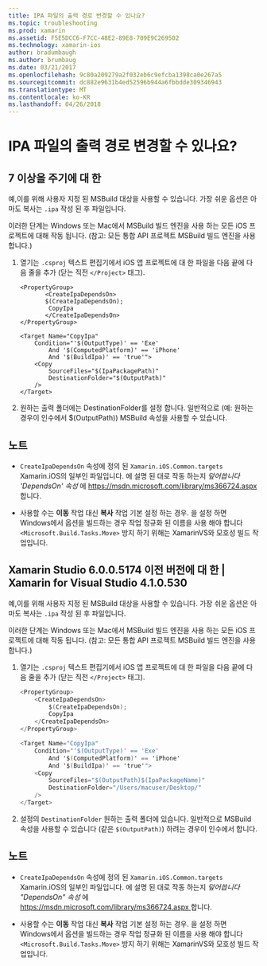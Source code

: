 ```yaml
---
title: IPA 파일의 출력 경로 변경할 수 있나요?
ms.topic: troubleshooting
ms.prod: xamarin
ms.assetid: F5E5DCC6-F7CC-48E2-89E8-709E9C269502
ms.technology: xamarin-ios
author: bradumbaugh
ms.author: brumbaug
ms.date: 03/21/2017
ms.openlocfilehash: 9c80a209279a2f032eb6c9efcba1398ca0e267a5
ms.sourcegitcommit: dc882e9631b4ed52596b944a6fbbdde309346943
ms.translationtype: MT
ms.contentlocale: ko-KR
ms.lasthandoff: 04/26/2018
---
```

# <a name="can-i-change-the-output-path-of-the-ipa-file"></a>IPA 파일의 출력 경로 변경할 수 있나요?

## <a name="for-cycle-7-and-higher"></a>7 이상을 주기에 대 한
예,이를 위해 사용자 지정 된 MSBuild 대상을 사용할 수 있습니다. 가장 쉬운 옵션은 아마도 복사는 `.ipa` 작성 된 후 파일입니다.

이러한 단계는 Windows 또는 Mac에서 MSBuild 빌드 엔진을 사용 하는 모든 iOS 프로젝트에 대해 작동 됩니다. (참고: 모든 통합 API 프로젝트 MSBuild 빌드 엔진을 사용 합니다.)

1. 열기는 `.csproj` 텍스트 편집기에서 iOS 앱 프로젝트에 대 한 파일을 다음 끝에 다음 줄을 추가 (닫는 직전 `</Project>` 태그).
    
    ```
    <PropertyGroup>
           <CreateIpaDependsOn>
           $(CreateIpaDependsOn);
            CopyIpa
           </CreateIpaDependsOn>
    </PropertyGroup>
    
    <Target Name="CopyIpa"
        Condition="'$(OutputType)' == 'Exe'
            And '$(ComputedPlatform)' == 'iPhone'
            And '$(BuildIpa)' == 'true'">
        <Copy
            SourceFiles="$(IpaPackagePath)"
            DestinationFolder="$(OutputPath)"
        />
    </Target>
    ```

2. 원하는 출력 폴더에는 DestinationFolder를 설정 합니다. 일반적으로 (예: 원하는 경우이 인수에서 $(OutputPath)) MSBuild 속성을 사용할 수 있습니다.

## <a name="notes"></a>노트
- `CreateIpaDependsOn` 속성에 정의 된 `Xamarin.iOS.Common.targets` Xamarin.iOS의 일부인 파일입니다. 에 설명 된 대로 작동 하는지 *덮어씁니다 'DependsOn' 속성* 에 [ https://msdn.microsoft.com/library/ms366724.aspx ](https://msdn.microsoft.com/library/ms366724.aspx)합니다.

- 사용할 수는 **이동** 작업 대신 **복사** 작업 기본 설정 하는 경우. 을 설정 하면 Windows에서 옵션을 빌드하는 경우 작업 정규화 된 이름을 사용 해야 합니다 `<Microsoft.Build.Tasks.Move>` 방지 하기 위해는 XamarinVS와 모호성 빌드 작업입니다.

## <a name="for-versions-before-xamarin-studio-6005174--xamarin-for-visual-studio-410530"></a>Xamarin Studio 6.0.0.5174 이전 버전에 대 한 | Xamarin for Visual Studio 4.1.0.530

예,이를 위해 사용자 지정 된 MSBuild 대상을 사용할 수 있습니다. 가장 쉬운 옵션은 아마도 복사는 `.ipa` 작성 된 후 파일입니다.

이러한 단계는 Windows 또는 Mac에서 MSBuild 빌드 엔진을 사용 하는 모든 iOS 프로젝트에 대해 작동 됩니다. (참고: 모든 통합 API 프로젝트 MSBuild 빌드 엔진을 사용 합니다.)

1. 열기는 `.csproj` 텍스트 편집기에서 iOS 앱 프로젝트에 대 한 파일을 다음 끝에 다음 줄을 추가 (닫는 직전 `</Project>` 태그).

    ```csharp
    <PropertyGroup>
        <CreateIpaDependsOn>
            $(CreateIpaDependsOn);
            CopyIpa
        </CreateIpaDependsOn>
    </PropertyGroup>
    
    <Target Name="CopyIpa"
        Condition="'$(OutputType)' == 'Exe'
            And '$(ComputedPlatform)' == 'iPhone'
            And '$(BuildIpa)' == 'true'">
        <Copy
            SourceFiles="$(OutputPath)$(IpaPackageName)"
            DestinationFolder="/Users/macuser/Desktop/"
        />
    </Target>
    ```

2. 설정의 `DestinationFolder` 원하는 출력 폴더에 있습니다. 일반적으로 MSBuild 속성을 사용할 수 있습니다 (같은 `$(OutputPath)`) 하려는 경우이 인수에서 합니다.

## <a name="notes"></a>노트
- `CreateIpaDependsOn` 속성에 정의 된 `Xamarin.iOS.Common.targets` Xamarin.iOS의 일부인 파일입니다. 에 설명 된 대로 작동 하는지 *덮어씁니다 "DependsOn" 속성* 에 [ https://msdn.microsoft.com/library/ms366724.aspx ](https://msdn.microsoft.com/library/ms366724.aspx)합니다.

- 사용할 수는 **이동** 작업 대신 **복사** 작업 기본 설정 하는 경우. 을 설정 하면 Windows에서 옵션을 빌드하는 경우 작업 정규화 된 이름을 사용 해야 합니다 `<Microsoft.Build.Tasks.Move>` 방지 하기 위해는 XamarinVS와 모호성 빌드 작업입니다.
